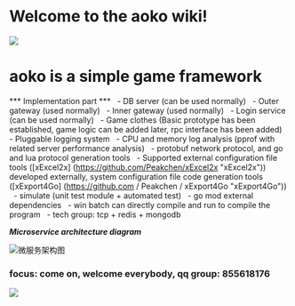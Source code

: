 # Welcome to the aoko wiki!

![](https://i.imgur.com/OUFzKJB.jpg)

# aoko is a simple game framework

*** Implementation part ***
  - DB server (can be used normally)
  - Outer gateway (used normally)
  - Inner gateway (used normally)
  - Login service (can be used normally)
  - Game clothes (Basic prototype has been established, game logic can be added later, rpc interface has been added)
  - Pluggable logging system
  - CPU and memory log analysis (pprof with related server performance analysis)
  - protobuf network protocol, and go and lua protocol generation tools
  - Supported external configuration file tools ([xExcel2x] (https://github.com/Peakchen/xExcel2x "xExcel2x")) developed externally, system configuration file code generation tools ([xExport4Go] (https://github.com / Peakchen / xExport4Go "xExport4Go"))
  - simulate (unit test module + automated test)
  - go mod external dependencies
  - win batch can directly compile and run to compile the program
  - tech group: tcp + redis + mongodb
 

***Microservice architecture diagram***

 ![微服务架构图](https://github.com/Peakchen/aoko/blob/master/src/note/pic/server_struct.png)

### focus: come on, welcome everybody, qq group: 855618176

![](https://github.com/Peakchen/aoko/blob/master/src/note/pic/qq_group.png)


